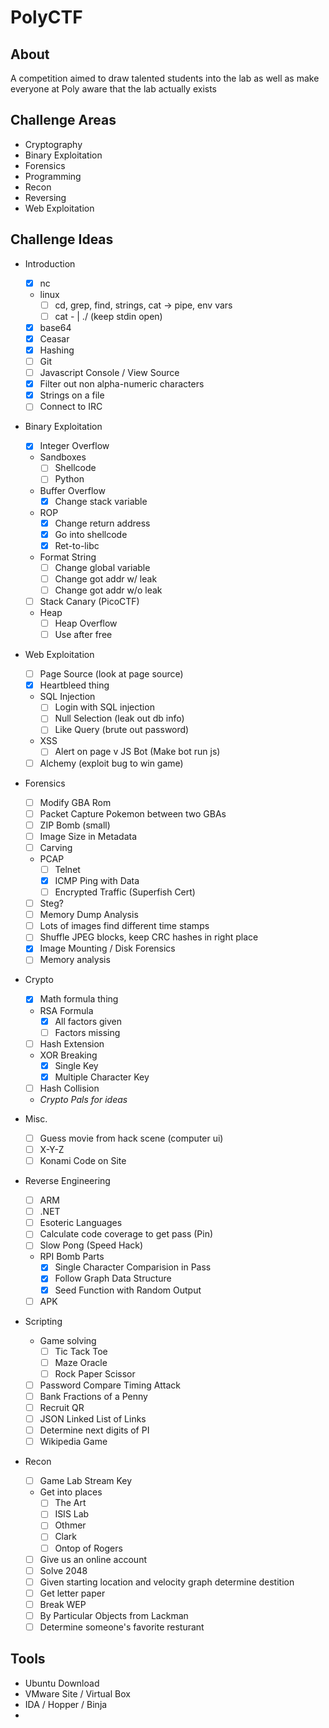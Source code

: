 # PolyCTF

## About
A competition aimed to draw talented students into the lab as well as make everyone at Poly aware that the lab actually exists

## Challenge Areas
* Cryptography
* Binary Exploitation
* Forensics
* Programming
* Recon
* Reversing
* Web Exploitation

## Challenge Ideas
* Introduction
    - [x] nc
    * linux
        - [ ] cd, grep, find, strings, cat -> pipe, env vars
        - [ ] cat <file> - | ./<prog> (keep stdin open)
    - [x] base64
    - [x] Ceasar
    - [x] Hashing
    - [ ] Git
    - [ ] Javascript Console / View Source
    - [x] Filter out non alpha-numeric characters
    - [x] Strings on a file
    - [ ] Connect to IRC

* Binary Exploitation
    - [x] Integer Overflow
    * Sandboxes
        - [ ] Shellcode
        - [ ] Python
    * Buffer Overflow
        - [x] Change stack variable
    * ROP
        - [x] Change return address
        - [x] Go into shellcode
        - [x] Ret-to-libc
    * Format String
        - [ ] Change global variable
        - [ ] Change got addr w/ leak
        - [ ] Change got addr w/o leak
    - [ ] Stack Canary (PicoCTF)
    * Heap
        - [ ] Heap Overflow
        - [ ] Use after free

* Web Exploitation
    - [ ] Page Source (look at page source)
    - [x] Heartbleed thing
    * SQL Injection
        - [ ] Login with SQL injection
        - [ ] Null Selection (leak out db info)
        - [ ] Like Query (brute out password)
    * XSS
        - [ ] Alert on page
        v JS Bot (Make bot run js)
    - [ ] Alchemy (exploit bug to win game)

* Forensics
    - [ ] Modify GBA Rom
    - [ ] Packet Capture Pokemon between two GBAs
    - [ ] ZIP Bomb (small)
    - [ ] Image Size in Metadata
    - [ ] Carving
    * PCAP
        - [ ] Telnet
        - [x] ICMP Ping with Data
        - [ ] Encrypted Traffic (Superfish Cert)
    - [ ] Steg?
    - [ ] Memory Dump Analysis
    - [ ] Lots of images find different time stamps
    - [ ] Shuffle JPEG blocks, keep CRC hashes in right place
    - [X] Image Mounting / Disk Forensics 
    - [ ] Memory analysis

* Crypto
    * [x] Math formula thing
    * RSA Formula
        - [x] All factors given
        - [ ] Factors missing
    - [ ] Hash Extension
    * XOR Breaking
        - [x] Single Key
        - [x] Multiple Character Key
    - [ ] Hash Collision
    * _Crypto Pals for ideas_

* Misc.
    - [ ] Guess movie from hack scene (computer ui)
    - [ ] X-Y-Z
    - [ ] Konami Code on Site

* Reverse Engineering
    - [ ] ARM
    - [ ] .NET
    - [ ] Esoteric Languages
    - [ ] Calculate code coverage to get pass (Pin)
    - [ ] Slow Pong (Speed Hack)
    * RPI Bomb Parts
        - [x] Single Character Comparision in Pass
        - [x] Follow Graph Data Structure
        - [x] Seed Function with Random Output
    - [ ] APK

* Scripting
    * Game solving
        - [ ] Tic Tack Toe
        - [ ] Maze Oracle
        - [ ] Rock Paper Scissor
    - [ ] Password Compare Timing Attack
    - [ ] Bank Fractions of a Penny
    - [ ] Recruit QR
    - [ ] JSON Linked List of Links
    - [ ] Determine next digits of PI
    - [ ] Wikipedia Game

* Recon
    - [ ] Game Lab Stream Key
    * Get into places
        - [ ] The Art
        - [ ] ISIS Lab
        - [ ] Othmer
        - [ ] Clark
        - [ ] Ontop of Rogers
    - [ ] Give us an online account
    - [ ] Solve 2048
    - [ ] Given starting location and velocity graph determine destition
    - [ ] Get letter paper
    - [ ] Break WEP
    - [ ] By Particular Objects from Lackman
    - [ ] Determine someone's favorite resturant

## Tools
* Ubuntu Download
* VMware Site / Virtual Box
* IDA / Hopper / Binja
*
